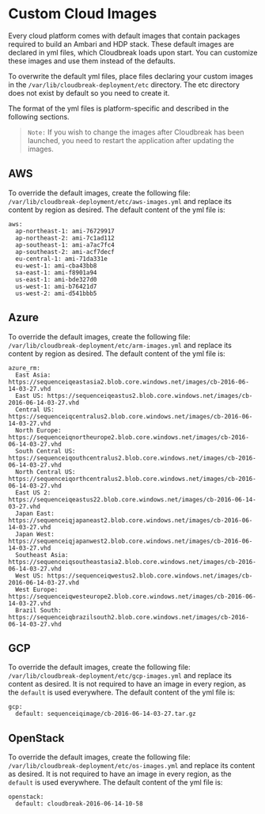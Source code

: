 # Custom Cloud Images
Every cloud platform comes with default images that contain packages required to build an Ambari and HDP stack. These default images are declared in yml files, which Cloudbreak loads upon start. You can customize these images and use them instead of the defaults. 

To overwrite the default yml files, place files declaring your custom images in the `/var/lib/cloudbreak-deployment/etc` directory. The etc directory does not exist by default so you need to create it.

The format of the yml files is platform-specific and described in the following sections.  

>`Note:` If you wish to change the images after Cloudbreak has been launched, you need to restart the application after updating the images.
 
## AWS
To override the default images, create the following file: `/var/lib/cloudbreak-deployment/etc/aws-images.yml` and replace its content by region as desired. The default content of the yml file is:
```
aws:
  ap-northeast-1: ami-76729917
  ap-northeast-2: ami-7c1ad112
  ap-southeast-1: ami-a7ac7fc4
  ap-southeast-2: ami-acf7decf
  eu-central-1: ami-71da331e
  eu-west-1: ami-cba43bb8
  sa-east-1: ami-f8901a94
  us-east-1: ami-bde327d0
  us-west-1: ami-b76421d7
  us-west-2: ami-d541bbb5
```

## Azure
To override the default images, create the following file: `/var/lib/cloudbreak-deployment/etc/arm-images.yml` and replace its content by region as desired. The default content of the yml file is:
```
azure_rm:
  East Asia: https://sequenceiqeastasia2.blob.core.windows.net/images/cb-2016-06-14-03-27.vhd
  East US: https://sequenceiqeastus2.blob.core.windows.net/images/cb-2016-06-14-03-27.vhd
  Central US: https://sequenceiqcentralus2.blob.core.windows.net/images/cb-2016-06-14-03-27.vhd
  North Europe: https://sequenceiqnortheurope2.blob.core.windows.net/images/cb-2016-06-14-03-27.vhd
  South Central US: https://sequenceiqouthcentralus2.blob.core.windows.net/images/cb-2016-06-14-03-27.vhd
  North Central US: https://sequenceiqorthcentralus2.blob.core.windows.net/images/cb-2016-06-14-03-27.vhd
  East US 2: https://sequenceiqeastus22.blob.core.windows.net/images/cb-2016-06-14-03-27.vhd
  Japan East: https://sequenceiqjapaneast2.blob.core.windows.net/images/cb-2016-06-14-03-27.vhd
  Japan West: https://sequenceiqjapanwest2.blob.core.windows.net/images/cb-2016-06-14-03-27.vhd
  Southeast Asia: https://sequenceiqsoutheastasia2.blob.core.windows.net/images/cb-2016-06-14-03-27.vhd
  West US: https://sequenceiqwestus2.blob.core.windows.net/images/cb-2016-06-14-03-27.vhd
  West Europe: https://sequenceiqwesteurope2.blob.core.windows.net/images/cb-2016-06-14-03-27.vhd
  Brazil South: https://sequenceiqbrazilsouth2.blob.core.windows.net/images/cb-2016-06-14-03-27.vhd
```

## GCP
To override the default images, create the following file: `/var/lib/cloudbreak-deployment/etc/gcp-images.yml` and replace its content as desired. It is not required to have an image in every region, as the `default` is used everywhere. The default content of the yml file is:
```
gcp:
  default: sequenceiqimage/cb-2016-06-14-03-27.tar.gz
```

## OpenStack
To override the default images, create the following file: `/var/lib/cloudbreak-deployment/etc/os-images.yml` and replace its content as desired. It is not required to have an image in every region, as the `default` is used everywhere. The default content of the yml file is:
```
openstack:
  default: cloudbreak-2016-06-14-10-58
```